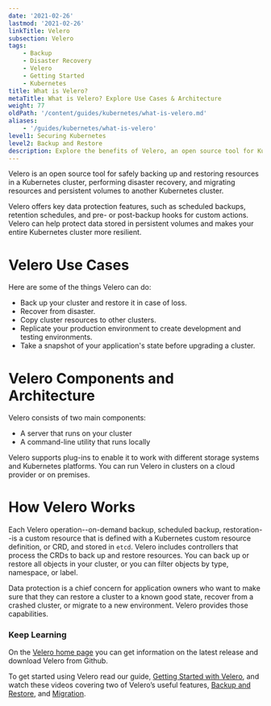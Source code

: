 ```yaml
---
date: '2021-02-26'
lastmod: '2021-02-26'
linkTitle: Velero
subsection: Velero
tags:
    - Backup
    - Disaster Recovery
    - Velero
    - Getting Started
    - Kubernetes
title: What is Velero?
metaTitle: What is Velero? Explore Use Cases & Architecture
weight: 77
oldPath: '/content/guides/kubernetes/what-is-velero.md'
aliases:
    - '/guides/kubernetes/what-is-velero'
level1: Securing Kubernetes
level2: Backup and Restore
description: Explore the benefits of Velero, an open source tool for Kubernetes backup and restore. Our guide covers key features and use cases.
---
```


Velero is an open source tool for safely backing up and restoring resources in a Kubernetes cluster, performing disaster recovery, and migrating resources and persistent volumes to another Kubernetes cluster.

Velero offers key data protection features, such as scheduled backups, retention schedules, and pre- or post-backup hooks for custom actions. Velero can help protect data stored in persistent volumes and makes your entire Kubernetes cluster more resilient.

# Velero Use Cases

Here are some of the things Velero can do:

-   Back up your cluster and restore it in case of loss.
-   Recover from disaster.
-   Copy cluster resources to other clusters.
-   Replicate your production environment to create development and testing environments.
-   Take a snapshot of your application's state before upgrading a cluster.

# Velero Components and Architecture

Velero consists of two main components:

-   A server that runs on your cluster
-   A command-line utility that runs locally

Velero supports plug-ins to enable it to work with different storage systems and Kubernetes platforms. You can run Velero in clusters on a cloud provider or on premises.

# How Velero Works

Each Velero operation--on-demand backup, scheduled backup, restoration--is a custom resource that is defined with a Kubernetes custom resource definition, or CRD, and stored in `etcd`. Velero includes controllers that process the CRDs to back up and restore resources. You can back up or restore all objects in your cluster, or you can filter objects by type, namespace, or label.

Data protection is a chief concern for application owners who want to make sure that they can restore a cluster to a known good state, recover from a crashed cluster, or migrate to a new environment. Velero provides those capabilities.

### Keep Learning

On the [Velero home page](https://velero.io/) you can get information on the latest release and download Velero from Github.

To get started using Velero read our guide, [Getting Started with Velero](/guides/kubernetes/velero-gs), and watch these videos covering two of Velero’s useful features, [Backup and Restore](https://kube.academy/courses/cluster-operations/lessons/backuprestore), and [Migration](https://www.youtube.com/watch?v=q2FCxheA8VI&list=PL7bmigfV0EqQRysvqvqOtRNk4L5S7uqwM&index=5&t=0s).
